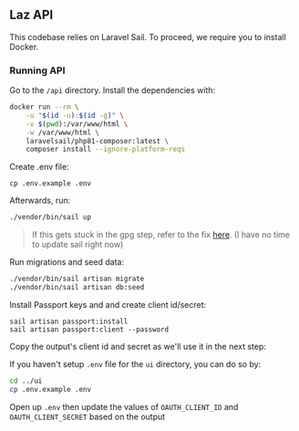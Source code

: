 ## Laz API

This codebase relies on Laravel Sail. To proceed, we require you to install Docker.

### Running API

Go to the `/api` directory. Install the dependencies with:

```bash
docker run --rm \
    -u "$(id -u):$(id -g)" \
    -v $(pwd):/var/www/html \
    -w /var/www/html \
    laravelsail/php81-composer:latest \
    composer install --ignore-platform-reqs
```

Create .env file:

```
cp .env.example .env
```

Afterwards, run:

```bash
./vendor/bin/sail up
```

> If this gets stuck in the gpg step, refer to the fix [here](https://github.com/laravel/sail/issues/503#issuecomment-1336273951). (I have no time to update sail right now)

Run migrations and seed data:

```bash
./vendor/bin/sail artisan migrate
./vendor/bin/sail artisan db:seed
```

Install Passport keys and and create client id/secret:

```
sail artisan passport:install
sail artisan passport:client --password
```

Copy the output's client id and secret as we'll use it in the next step:

If you haven't setup `.env` file for the `ui` directory, you can do so by:

```bash
cd ../ui
cp .env.example .env
```

Open up `.env` then update the values of `OAUTH_CLIENT_ID` and `OAUTH_CLIENT_SECRET` based on the output
